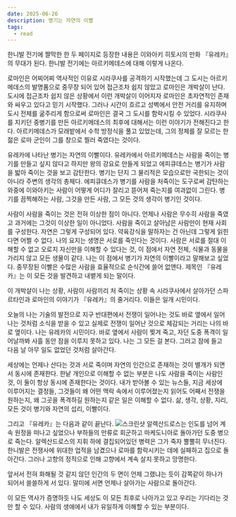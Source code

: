 ```yaml
---
date: 2025-06-26
description: 병기는 자연의 이빨
tags:
  - read
---
```

한니발 전기에 짤막한 한 두 페이지로 등장한 내용은 이와아키 히토시의 만화 『유레카』의 무대가 된다. 한니발 전기에는 아르키메데스에 대해 이렇게 나온다. 

로마인은 어찌어찌 역사적인 이유로 시라쿠사를 공격하기 시작했는데 그 도시는 아르키메데스의 발명품으로 중무장 되어 있어 접근조차 쉽지 않았고 로마인은 개박살이 난다. 도시에 접근조차 쉽지 않은 상황에서 이런 개박살이 이어지자 로마인은 초자연적인 존재와 싸우고 있다고 믿기 시작했다. 그러나 시간이 흐르고 성벽에서 안전 거리를 유지하며 도시 전체를 굶주리게 함으로써 로마인은 결국 그 도시를 함락시킬 수 있었다. 시라쿠사를 지키던 중병기를 만든 아르키메데스의 최후에 대해서는 이런 이야기가 전해진다고 한다. 아르키메데스가 모래밭에서 수학 방정식을 풀고 있었는데, 그의 정체를 잘 모르는 한 젊은 로마 군인이 그를 창으로 찔러 죽였다는 것이다.

유레카에 나타난 병기는 자연의 이빨이다. 유레카에서 아르키메데스는 사람을 죽이는 병기를 만들고 싶지 않다고 하지만 왕의 강요로 만들게 되었고 에피큐데스는 병기가 사람을 밟아 죽이는 것을 보고 감탄한다. 병기는 단지 그 물리적은 모습으로만 국한되는 것이 아니라 주변의 생각의 총체다. 에피큐데스가 병기를 사람을 처죽이는 도구로써 감탄하는 와중에 이와아키는 사람이 어떻게 어디가 잘리고 뜯어져 죽는지를 여과없이 그린다. 병기를 끔찍해하는 사람, 그것을 만든 사람, 그 모든 것의 생각이 병기인 것이다.

사람이 사람을 죽이는 것은 전혀 이상한 점이 아니다. 언제나 사람은 무수히 사람을 죽였고 과거에는 그것이 이상한 일이 아니었다. 사람을 죽이고 살아남은 사람만이 현재 사회를 구성한다. 자연은 그렇게 구성되어 있다. 약육강식을 말하자는 건 아닌데 그렇게 읽힌다면 어쩔 수 없다. 나의 요지는 생명은 서로를 죽인다는 것이다. 사람은 서로를 절대 이해할 수 없고 오로지 자신만을 이해할 수 있다는 것, 이 점에서 자연 전체, 식물과 동물을 가리지 않고 모든 생물이 같다. 나는 이 점에서 병기가 자연의 이빨이라고 말해보고 싶었다. 중무장된 이빨은 수많은 사람을 효율적으로 순식간에 쓸어 없앤다. 제목인 『유레카』는 이 모든 것을 발견하고 내뱉게 되는 말이다.

이 개박살이 나는 상황, 사람이 사람끼리 처 죽이는 상황 속 시라쿠사에서 살아가던 스파르타인과 로마인의 이야기가 『유레카』의 줄거리다. 이들은 일개 시민이다.

오늘의 나는 기술의 발전으로 지구 반대편에서 전쟁이 일어나는 것도 바로 옆에서 일어나는 것처럼 소식을 받을 수 있고 실제로 전쟁이 일어난 것으로 체감되는 거리는 나의 바로 옆이다. 나는 유레카의 시민이다. 바로 옆에서 사람이 찢겨 죽고, 자던 도중 폭격이 일어날까봐 사흘 동안 잠을 이루지 못하고 있다. 나는 그 모든 걸 본다. 그러고 잠에 들고 다음 날 아무 일도 없었던 것처럼 살아간다.

세상에는 언제나 산다는 것과 서로 죽이며 자연의 인간으로 존재하는 것이 별개가 되면서 동시에 존재한다. 한낱 개인으로 이해할 수 없는 부분은 나도 사람을 죽이는 사람인 것, 이 둘이 항상 동시에 존재한다는 것이다. 내가 받아볼 수 있는 뉴스들, 지금 세상에 이루어지는 결정들, 그것들이 왜 어떤 맥락 속에서 이루어졌는지 읽어도 어째서 전쟁을 원하는지, 왜 그곳을 폭격하길 원하는지 같은 일은 이해할 수 없다. 삶, 생각, 상황, 지리, 모든 것이 병기와 자연의 섭리, 이빨이다.

그리고 『유레카』는 다음과 같이 끝난다.
![스크린샷](/img/study/eureka.jpeg)
알렉산드로스는 인도를 넘어 계속 원정을 떠나고 싶었으나 부하들의 만류로 회군하고 마케도니아로 돌아가던 도중 병으로 죽는다. 알렉산드로스의 지휘 하에 결집되어있던 병력은 그가 죽자 뿔뿔히 무너진다. 한니발은 전쟁사에 위대한 업적을 남겼으나 로마를 함락시키는 데에 실패하고 집으로 돌아간다. 그러나 고향의 정적으로 인해 고향에서 계속 살지 못하고 망명한다.

앞서서 전혀 화해될 것 같지 않던 인간의 두 면이 언제 그랬냐는 듯이 감쪽같이 하나가 되어서 쓸쓸하게 서 있다. 말미에 서면 언제나 살아가는 사람으로 돌아간다.

이 모든 역사가 증명하듯 나도 세상도 이 모든 최후로 나아가고 있고 우리는 기다리는 것만 할 수 있다. 사람의 생애에서 내가 유일하게 이해할 수 있는 부분이다. 